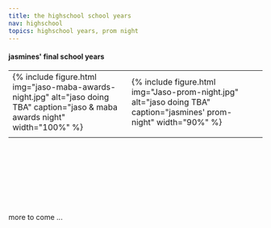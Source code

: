 ```yaml
---
title: the highschool school years
nav: highschool
topics: highschool years, prom night
---
```


#### jasmines' final school years

<table>
 
  <tr>
    <td>{% include figure.html img="jaso-maba-awards-night.jpg" alt="jaso doing TBA" caption="jaso & maba awards night" width="100%" %}</td>
    <td>{% include figure.html img="Jaso-prom-night.jpg" alt="jaso doing TBA" caption="jasmines' prom-night" width="90%" %}</td>
  </tr>
  <tr>
   <td> </td>
   <td> </td>
   <td> </td>
  </tr>
</table>

<br/><br/>
<br/><br/>  
<br/><br/>
 
 more to come ...
